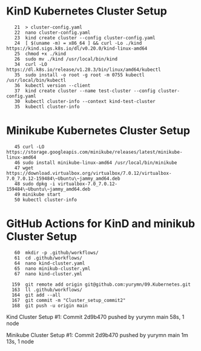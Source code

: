 
# KinD Kubernetes Cluster Setup

```
   21  > cluster-config.yaml
   22  nano cluster-config.yaml
   23  kind create cluster --config cluster-config.yaml
   24  [ $(uname -m) = x86_64 ] && curl -Lo ./kind https://kind.sigs.k8s.io/dl/v0.20.0/kind-linux-amd64
   25  chmod +x ./kind
   26  sudo mv ./kind /usr/local/bin/kind
   34  curl -LO https://dl.k8s.io/release/v1.28.3/bin/linux/amd64/kubectl
   35  sudo install -o root -g root -m 0755 kubectl /usr/local/bin/kubectl
   36  kubectl version --client
   37  kind create cluster --name test-cluster --config cluster-config.yaml
   30  kubectl cluster-info --context kind-test-cluster
   35  kubectl cluster-info
```
 
# Minikube Kubernetes Cluster Setup

```
   45 curl -LO https://storage.googleapis.com/minikube/releases/latest/minikube-linux-amd64
   46 sudo install minikube-linux-amd64 /usr/local/bin/minikube
   47 wget https://download.virtualbox.org/virtualbox/7.0.12/virtualbox-7.0_7.0.12-159484\~Ubuntu\~jammy_amd64.deb
   48 sudo dpkg -i virtualbox-7.0_7.0.12-159484\~Ubuntu\~jammy_amd64.deb
   49 minikube start
   50 kubectl cluster-info
 ```

# GitHub Actions for KinD and minikub Cluster Setup

```
   60  mkdir -p .github/workflows/
   61  cd .github/workflows/
   64  nano kind-cluster.yaml
   65  nano minikub-cluster.yml
   67  nano kind-cluster.yml

  159  git remote add origin git@github.com:yurymn/09.Kubernetes.git
  163  ll .github/workflows/
  164  git add --all
  167  git commit -m "Cluster_setup_commit2"
  168  git push -u origin main
```

   Kind Cluster Setup #1: Commit 2d9b470 pushed by yurymn main	58s, 1 node

   Minikube Cluster Setup #1: Commit 2d9b470 pushed by yurymn main 1m 13s, 1 node
